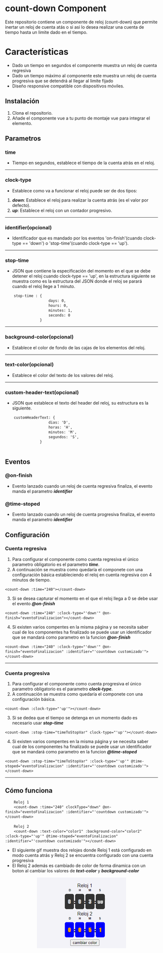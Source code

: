 # count-down Component

Este repositorio contiene un componente de reloj (count-down) que permite inertar un reloj de cuenta atás o si asi lo desea realizar una cuenta de tiempo hasta un limite dado en el tiempo.

# Características

- Dado un tiempo en segundos el componente muestra un reloj de cuenta regresiva 
- Dado un tiempo máximo al componente este muestra un reloj de cuenta progresiva que se detendrá al llegar al limite fijado
- Diseño responsive compatible con dispositivos móviles.

## Instalación

1. Clona el repositorio.
2. Añade el componente vue a tu punto de montaje vue para integrar el elemento.

## Parametros

### time

- Tiempo en segundos, establece el tiempo de la cuenta atrás en el reloj.
---

### clock-type

- Establece como va a funcionar el reloj puede ser de dos tipos:
 1. ***down***: Establece el reloj para realizar la cuenta atrás (es el valor por defecto).
 2. ***up***: Establece el reloj con un contador progresivo.

---

### identifier(opcional)

- Identificador que es mandado por los eventos 'on-finish'(cuando clock-type == 'down') o 'stop-time'(cuando clock-type == 'up').

---
### stop-time

- JSON que contiene la especificación del momento en el que se debe detener el reloj cuando clock-type == 'up', en la estructura siguiente 
  se muestra como es la estructura del JSON donde el reloj se parará cuando el reloj llege a 1 minuto.

```
    stop-time : {
                    days: 0,
                    hours: 0,
                    minutes: 1,
                    seconds: 0
                }
```

---
### background-color(opcional)

- Establece el color de fondo de las cajas de los elementos del reloj.

---
### text-color(opcional)

- Establece el color del texto de los valores del reloj.

---
### custom-header-text(opcional)

- JSON que establece el texto del header del reloj, su estructura es la siguiente.

```
    customHeaderText: {
                    dias: 'D',
                    horas: 'H',
                    minutos: 'M',
                    segundos: 'S',
                }
            
```

## Eventos

### @on-finish

- Evento lanzado cuando un reloj de cuenta regresiva finaliza, el evento manda el parametro ***identifier***

### @time-stoped

- Evento lanzado cuando un reloj de cuenta progresiva finaliza, el evento manda el parametro ***identifier***

## Configuración

### Cuenta regresiva

1. Para configurar el componente como cuenta regresiva el único parametro obligatorio es el parametro ***time***.
2. A continuación se muestra como quedaría el componete con una configuración básica estableciendo el reloj en cuenta regresiva con 4 minutos de tiempo.

```
<count-down :time="240"></count-down>
```
3. Si se desea capturar el momento en el que el reloj llega a 0 se debe usar el evento ***@on-finish***

```
<count-down :time="240" :clock-type="'down'" @on-finish="eventoFinalizacion"></count-down>
```
4. Si existen varios compentes en la misma página y se necesita saber cual de los componentes ha finalizado se puede usar un identificador que se mandará como parametro en la funcion ***@on-finish***

```
<count-down :time="240" :clock-type="'down'" @on-finish="eventoFinalizacion" :identifier="'countdown customizado'"></count-down>
```
---

### Cuenta progresiva

1. Para configurar el componente como cuenta progresiva el único parametro obligatorio es el parametro ***clock-type***.
2. A continuación se muestra como quedaría el componete con una configuración básica.

```
<count-down :clock-type="'up'"></count-down>
```

3. Si se dedea que el tiempo se detenga en un momento dado es necesario usar ***stop-time***

```
<count-down :stop-time="timeToStopVar" clock-type="'up'"></count-down>
```

4. Si existen varios compentes en la misma página y se necesita saber cual de los componentes ha finalizado se puede usar un identificador que se mandará como parametro en la funcion ***@time-stoped***

```
<count-down :stop-time="timeToStopVar" :clock-type="'up'" @time-stoped="eventoFinalizacion" :identifier="'countdown customizado'"></count-down>
```
---

## Cómo funciona

```
    Reloj 1
    <count-down :time="240" clockType="down" @on-finish="eventoFinalizacion" :identifier="'countdown customizado'"></count-down>

    Reloj 2
    <count-down :text-color="color1" :background-color="color2"  :clock-type="'up'" @time-stoped="eventoFinalizacion" :identifier="'countdown customizado'"></count-down>
```

- El siguiente gif muestra dos relojes donde Reloj 1 está configurado en modo cuenta atrás y Reloj 2 se encuentra configurado con una cuenta progresiva
- El Reloj 2 además es cambiado de color de forma dinamica con un boton al cambiar los valores de ***text-color*** y ***background-color***

<p align="center">
   <img src="./imagenes/reloj.gif" alt="Interfaz principal">
</p>



